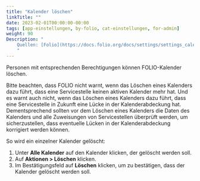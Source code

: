 ```yaml
---
title: "Kalender löschen"
linkTitle: ""
date: 2023-02-01T00:00:00-00:00
tags: [app-einstellungen, by-folio, cat-einstellungen, for-admin]
weight: 90
Description: "
    Quellen: [Folio](https://docs.folio.org/docs/settings/settings_calendar/settings_calendar/#delete-a-single-calendar) & [GBV](https://info.gbv.de/pages/viewpage.action?pageId=850002109)
    "
---
```


Personen mit entsprechenden Berechtigungen können FOLIO-Kalender löschen.

Bitte beachten, dass FOLIO nicht warnt, wenn das Löschen eines Kalenders dazu führt, dass eine Servicestelle keinen aktiven Kalender mehr hat. Und es warnt auch nicht, wenn das Löschen eines Kalenders dazu führt, dass eine Servicestelle in Zukunft eine Lücke in der Kalenderabdeckung hat. Dementsprechend sollten vor dem Löschen eines Kalenders die Daten des Kalenders und alle Zuweisungen von Servicestellen überprüft werden, um sicherzustellen, dass eventuelle Lücken in der Kalenderabdeckung korrigiert werden können.

So wird ein einzelner Kalender gelöscht:

1.  Unter **Alle Kalender** auf den Kalender klicken, der gelöscht werden soll.
2.  Auf **Aktionen > Löschen** klicken.
3.  Im Bestätigungsfeld auf **Löschen** klicken, um zu bestätigen, dass der Kalender gelöscht werden soll.
